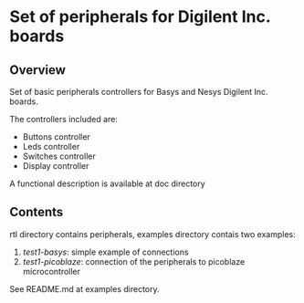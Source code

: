 # Set of peripherals for Digilent Inc. boards

## Overview

Set of basic peripherals controllers for
Basys and Nesys Digilent Inc. boards.

The controllers included are:

 * Buttons controller
 * Leds controller
 * Switches controller
 * Display controller

A functional description is available at doc directory


## Contents

rtl directory contains peripherals, examples directory contais two examples:

 1. *test1-basys*: simple example of connections
 2. *test1-picoblaze*: connection of the peripherals to picoblaze microcontroller
 
See README.md at examples directory.


